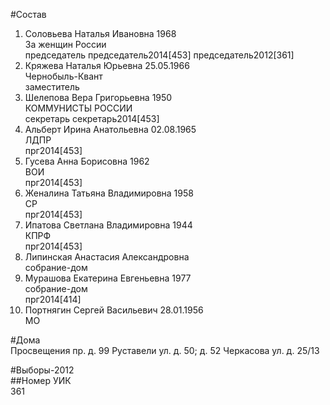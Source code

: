 #Состав  
1. Соловьева Наталья Ивановна 1968  
    За женщин России  
    председатель председатель2014[453] председатель2012[361]  
2. Кряжева Наталья Юрьевна 25.05.1966  
    Чернобыль-Квант  
    заместитель  
3. Шелепова Вера Григорьевна 1950  
    КОММУНИСТЫ РОССИИ  
    секретарь секретарь2014[453]  
4. Альберт Ирина Анатольевна 02.08.1965  
    ЛДПР  
    прг2014[453]  
5. Гусева Анна Борисовна 1962  
    ВОИ  
    прг2014[453]  
6. Женалина Татьяна Владимировна 1958  
    СР  
    прг2014[453]  
7. Ипатова Светлана Владимировна 1944  
    КПРФ  
    прг2014[453]  
8. Липинская Анастасия Александровна  
    собрание-дом  
9. Мурашова Екатерина Евгеньевна 1977  
    собрание-дом  
    прг2014[414]  
10. Портнягин Сергей Васильевич 28.01.1956  
    МО  
  
#Дома  
Просвещения пр. д. 99 Руставели ул. д. 50; д. 52 Черкасова ул. д. 25/13  
  
#Выборы-2012  
##Номер УИК  
361  

